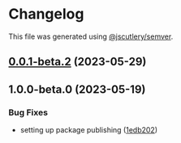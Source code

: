 # Changelog

This file was generated using [@jscutlery/semver](https://github.com/jscutlery/semver).

## [0.0.1-beta.2](https://github.com/rhinobase/raftyui/compare/upload-0.0.1-beta.1...upload-0.0.1-beta.2) (2023-05-29)

## 1.0.0-beta.0 (2023-05-19)

### Bug Fixes

- setting up package publishing ([1edb202](https://github.com/rhinobase/design-system/commit/1edb20248b82d035a7bd75008bb61cac89559fb5))
